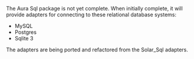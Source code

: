The Aura Sql package is not yet complete.  When initially complete, it will provide adapters for connecting to these relational database systems:

- MySQL
- Postgres
- Sqlite 3

The adapters are being ported and refactored from the Solar_Sql adapters.
